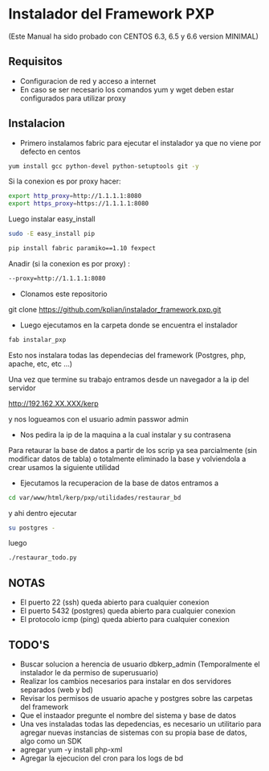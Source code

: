 Instalador del Framework PXP
===============================

(Este Manual ha sido probado con CENTOS 6.3, 6.5 y 6.6 version MINIMAL) 

Requisitos
-----------

* Configuracion de red y acceso a internet
* En caso se ser necesario los comandos yum y wget deben estar configurados para utilizar proxy

Instalacion
------------

* Primero instalamos fabric para ejecutar el instalador ya que no viene por defecto en centos

```sh
yum install gcc python-devel python-setuptools git -y
```
Si la conexion es por proxy hacer:

```sh
export http_proxy=http://1.1.1.1:8080
export https_proxy=https://1.1.1.1:8080
```
Luego instalar easy_install

```sh
sudo -E easy_install pip
```

```sh
pip install fabric paramiko==1.10 fexpect
```
Anadir (si la conexion es por proxy) :

```sh
--proxy=http://1.1.1.1:8080
```

* Clonamos este repositorio

git clone https://github.com/kplian/instalador_framework.pxp.git

* Luego ejecutamos en la carpeta donde se encuentra el instalador

```sh 
fab instalar_pxp
```

Esto nos instalara todas las dependecias del framework (Postgres, php, apache, etc, etc ...)

Una vez que termine su trabajo entramos desde un navegador a la ip del servidor 

http://192.162.XX.XXX/kerp   

y nos logueamos con el usuario admin passwor admin

* Nos pedira la ip de la maquina a la cual instalar y su contrasena


Para retaurar la base de datos a partir de los scrip ya sea parcialmente  (sin modificar datos de tabla) o totalmente eliminado la base y volviendola a crear usamos la siguiente utilidad


* Ejecutamos la recuperacion de la base de datos entramos a 

```sh 
cd var/www/html/kerp/pxp/utilidades/restaurar_bd
```

y ahi dentro ejecutar 

```sh 
su postgres -
```

luego

```sh
./restaurar_todo.py
```

NOTAS
-------
* El puerto 22 (ssh) queda abierto para cualquier conexion
* El puerto 5432 (postgres) queda abierto para cualquier conexion
* El protocolo icmp (ping) queda abierto para cualquier conexion


TODO'S
-------

* Buscar solucion a herencia de usuario dbkerp_admin (Temporalmente el instalador le da permiso de superusuario)
* Realizar los cambios necesarios para instalar en dos servidores separados (web y bd)
* Revisar los permisos de usuario apache y postgres sobre las carpetas del framework
* Que el instaador pregunte el nombre del sistema y base de datos
* Una ves instaladas todas las depedencias, es necesario un utilitario para agregar nuevas instancias de sistemas con su propia base de datos,   algo como un SDK
* agregar yum -y install php-xml
* Agregar la ejecucion del cron para los logs de bd
